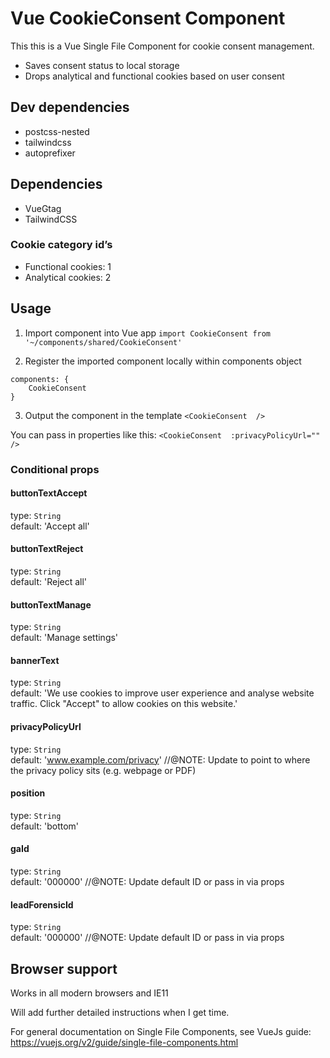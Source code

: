 # Vue CookieConsent Component

This this is a Vue Single File Component for cookie consent management. 

- Saves consent status to local storage 
- Drops analytical and functional cookies based on user consent

## Dev dependencies
- postcss-nested
- tailwindcss
- autoprefixer
 

## Dependencies
- VueGtag
- TailwindCSS

### Cookie category id’s
- Functional cookies: 1
- Analytical cookies: 2

## Usage

1. Import component into Vue app
`import CookieConsent from '~/components/shared/CookieConsent'`

2. Register the imported component locally within components object
```
components: {
    CookieConsent
}
```
3. Output the component in the template
`<CookieConsent  />`

You can pass in properties like this:
`<CookieConsent  :privacyPolicyUrl=""  />`

### Conditional props
#### buttonTextAccept 
type: `String`  
default: 'Accept all' 

#### buttonTextReject
type: `String`  
default: 'Reject all' 

#### buttonTextManage  
type: `String`  
default: 'Manage settings'  

#### bannerText 
type: `String`   
default: 'We use cookies to improve user experience and analyse website traffic. Click "Accept" to allow cookies on this website.' 

#### privacyPolicyUrl 
type: `String`  
default: 'www.example.com/privacy' //@NOTE: Update to point to where the privacy policy sits (e.g. webpage or PDF)  

#### position 
type: `String`   
default: 'bottom'   

#### gaId  
type: `String`  
default: '000000' //@NOTE: Update default ID or pass in via props  

#### leadForensicId  
type: `String`  
default: '000000' //@NOTE: Update default ID or pass in via props  

## Browser support

Works in all modern browsers and IE11

Will add further detailed instructions when I get time. 

For general documentation on Single File Components, see VueJs guide: https://vuejs.org/v2/guide/single-file-components.html






